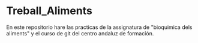 # Treball_Aliments
En este repositorio hare las practicas de la assignatura de "bioquimica dels aliments" y el curso de git  del centro andaluz de formación.
